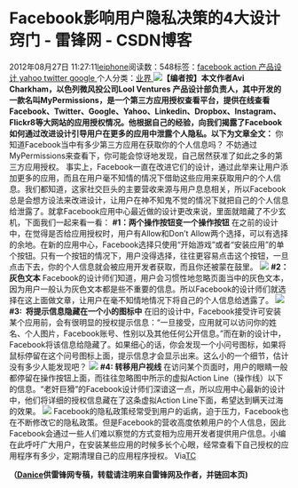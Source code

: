 
# Facebook影响用户隐私决策的4大设计窍门 - 雷锋网 - CSDN博客


2012年08月27日 11:27:11[leiphone](https://me.csdn.net/leiphone)阅读数：548标签：[facebook																](https://so.csdn.net/so/search/s.do?q=facebook&t=blog)[action																](https://so.csdn.net/so/search/s.do?q=action&t=blog)[产品设计																](https://so.csdn.net/so/search/s.do?q=产品设计&t=blog)[yahoo																](https://so.csdn.net/so/search/s.do?q=yahoo&t=blog)[twitter																](https://so.csdn.net/so/search/s.do?q=twitter&t=blog)[google																](https://so.csdn.net/so/search/s.do?q=google&t=blog)[
							](https://so.csdn.net/so/search/s.do?q=twitter&t=blog)[
																					](https://so.csdn.net/so/search/s.do?q=yahoo&t=blog)个人分类：[业界																](https://blog.csdn.net/leiphone/article/category/873390)
[
																								](https://so.csdn.net/so/search/s.do?q=yahoo&t=blog)
[
				](https://so.csdn.net/so/search/s.do?q=产品设计&t=blog)
[
			](https://so.csdn.net/so/search/s.do?q=产品设计&t=blog)
[
		](https://so.csdn.net/so/search/s.do?q=action&t=blog)
[
	](https://so.csdn.net/so/search/s.do?q=facebook&t=blog)
![](http://www.leiphone.com/wp-content/uploads/2012/08/facebook_logo2.jpg)**【编者按】本文作者Avi Charkham，以色列微风投公司Lool Ventures 产品设计部负责人，其中开发的一款名叫MyPermissions，是一个第三方应用授权查看平台，提供在线查看Facebook、Twitter、Google、Yahoo、Linkedin、Dropbox、Instagram、Flickr8等大网站的应用授权情况。他根据自己的经验，向我们揭露了Facebook如何通过改进设计引导用户在更多的应用中泄露个人隐私。以下为文章全文：**
你知道Facebook当中有多少第三方应用在获取你的个人信息吗？
 不妨通过MyPermissions来查看下，你可能会惊讶地发现，自己居然获准了如此之多的第三方应用授权。
事实上，Facebook一直在改进它们的设计，通过此举来让用户添加更多的应用，而且在用户毫不知情的情况下借助这些应用来获取用户的个人信息。我们都知道，这家社交巨头的主要营收来源与用户息息相关，所以Facebook总是会想方设法来改进设计，让用户在神不知鬼不觉的情况下就把自己的个人信息给泄露了。就拿Facebook应用中心最近做的设计更改来说，里面就暗藏了不少玄机，下面我们一起来看一看：
**\#1：两个操作按钮变一个操作按钮**
在之前的设计中，在觉得是否给应用授权时，用户有Allow和Don’t Allow两个选择，可以有选择的余地。在新的应用中心，Facebook选择只使用“开始游戏”或者“安装应用”的单个按钮。只有一个按钮的情况下，用户没得选择，往往更容易点击这个按钮，一旦点击下去，你的个人信息就会被应用开发者获取，而且你还被蒙在鼓里。
![](http://www.leiphone.com/wp-content/uploads/2012/08/trick1-single-button.jpg)
**\#2：灰色文本**
Facebook的设计师们知道，用户会习惯性地忽略页面当中的灰色文本，因为用户一般认为灰色文本都是些不重要的信息。所以Facebook的设计师们就选择在这上面做文章，让用户在毫不知情地情况下将自己的个人信息给透露了。
![](http://www.leiphone.com/wp-content/uploads/2012/08/trick2-gray-font.jpg)
**\#3:  将提示信息隐藏在一个小的图标中**
在旧的设计中，Facebook接受许可安装某个应用前，会有很明显的授权提示信息：“一旦接受，应用就可以访问你的姓名、个人图片，Facebook账号、性别以及其他任何公开信息。”而在新的设计中，Facebook将该信息给隐藏了。如果细心的话，你会发现一个小问号图标，如果将鼠标停留在这个问号图标上面，提示信息才会显示出来。这么小的一个细节，估计没有多少人能发现吧？
![](http://www.leiphone.com/wp-content/uploads/2012/08/trick3-tiny-info-symbol.jpg)
**\#4: 转移用户视线**
在访问某个页面时，用户的眼睛一般都停留在操作按钮上面，而往往忽略图中所示的虚拟Action Line（操作线）以下的信息。“老奸巨猾”的Facebook设计师们深谙这一点，所以应用中心最新的设计中，他们将详细的授权信息藏在了这条虚拟Action Line下面，希望达到瞒天过海的效果。
![](http://www.leiphone.com/wp-content/uploads/2012/08/trick4-action-line1.jpg)
Facebook的隐私政策经常受到用户的诟病，迫于压力，Facebook也在不断修改它的隐私政策。但是Facebook的营收高度依赖用户的个人信息，因此Facebook会通过一些人们难以察觉的方式变相为应用开发者提供用户信息。小编在此呼吁广大用户，在安装某些应用的时候多长个心眼，经常查看下自己授权的应用程序有多少，定期清理自己的应用程序授权。
Via[TC](http://techcrunch.com/2012/08/25/5-design-tricks-facebook-uses-to-affect-your-privacy-decisions/)

**（****[Danice](http://www.leiphone.com/author/danice)****供****雷锋网****专稿，转载请注明来自雷锋网及作者，并链回本页)**

